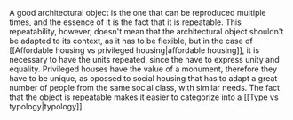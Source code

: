 ---
---

A good architectural object is the one that can be reproduced multiple times, and the essence of it is the fact that it is repeatable. This repeatability, however, doesn't mean that the architectural object shouldn't be adapted to its context, as it has to be flexible, but in the case of [[Affordable housing vs privileged housing|affordable housing]], it is necessary to have the units repeated, since the have to express unity and equality. Privileged houses have the value of a monument, therefore they have to be unique, as opossed to social housing that has to adapt a great number of people from the same social class, with similar needs. The fact that the object is repeatable makes it easier to categorize into a [[Type vs typology|typology]].